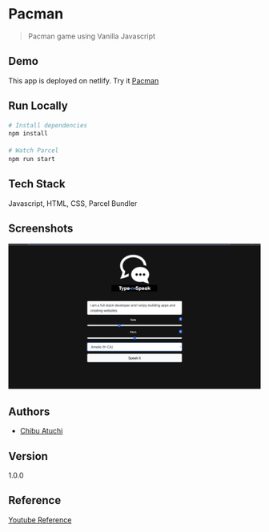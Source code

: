 # Pacman

> Pacman game using Vanilla Javascript

## Demo

This app is deployed on netlify. Try it [Pacman](https://whimsical-cobbler-7797c5.netlify.app/)

## Run Locally

```bash
# Install dependencies
npm install

# Watch Parcel
npm run start
```

## Tech Stack

Javascript, HTML, CSS, Parcel Bundler

## Screenshots

![App Screenshot](https://raw.githubusercontent.com/catuchi/TextToSpeech/main/dist/img/App%20Screenshot.png)

## Authors

- [Chibu Atuchi](https://www.github.com/catuchi)

## Version

1.0.0

## Reference

[Youtube Reference](https://www.youtube.com/watch?v=YBtzzVwrTeE&list=PLillGF-RfqbbnEGy3ROiLWk7JMCuSyQtX&index=50)
